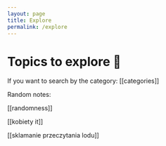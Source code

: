 ```yaml
---
layout: page
title: Explore
permalink: /explore
---
```


# Topics to explore 🌱
If you want to search by the category: [[categories]]

Random notes:

[[randomness]]

[[kobiety it]]

[[sklamanie przeczytania lodu]]
